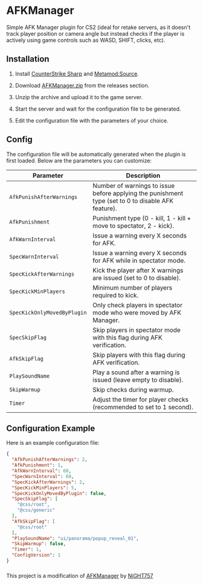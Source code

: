 # AFKManager
Simple AFK Manager plugin for CS2 (ideal for retake servers, as it doesn't track player position or camera angle but instead checks if the player is actively using game controls such as WASD, SHIFT, clicks, etc).

## Installation
1. Install [CounterStrike Sharp](https://github.com/roflmuffin/CounterStrikeSharp) and [Metamod:Source](https://www.sourcemm.net/downloads.php/?branch=master).

2. Download [AFKManager.zip](https://github.com/wiruwiru/AFKManager/releases) from the releases section.

3. Unzip the archive and upload it to the game server.

4. Start the server and wait for the configuration file to be generated.

5. Edit the configuration file with the parameters of your choice.

## Config
The configuration file will be automatically generated when the plugin is first loaded. Below are the parameters you can customize:

| Parameter                | Description                                                                                       |
|--------------------------|---------------------------------------------------------------------------------------------------|
| `AfkPunishAfterWarnings` | Number of warnings to issue before applying the punishment type (set to 0 to disable AFK feature). |
| `AfkPunishment`          | Punishment type (0 - kill, 1 - kill + move to spectator, 2 - kick).                               |
| `AfkWarnInterval`        | Issue a warning every X seconds for AFK.                                                          |
| `SpecWarnInterval`       | Issue a warning every X seconds for AFK while in spectator mode.                                  |
| `SpecKickAfterWarnings`  | Kick the player after X warnings are issued (set to 0 to disable).                               |
| `SpecKickMinPlayers`     | Minimum number of players required to kick.                                                       |
| `SpecKickOnlyMovedByPlugin` | Only check players in spectator mode who were moved by AFK Manager.                             |
| `SpecSkipFlag`           | Skip players in spectator mode with this flag during AFK verification.                            |
| `AfkSkipFlag`            | Skip players with this flag during AFK verification.                                              |
| `PlaySoundName`          | Play a sound after a warning is issued (leave empty to disable).                                  |
| `SkipWarmup`             | Skip checks during warmup.                                                                        |
| `Timer`                  | Adjust the timer for player checks (recommended to set to 1 second).                              |

## Configuration Example
Here is an example configuration file:
```json
{
  "AfkPunishAfterWarnings": 2,
  "AfkPunishment": 1,
  "AfkWarnInterval": 60,
  "SpecWarnInterval": 60,
  "SpecKickAfterWarnings": 2,
  "SpecKickMinPlayers": 5,
  "SpecKickOnlyMovedByPlugin": false,
  "SpecSkipFlag": [
    "@css/root",
    "@css/generic"
  ],
  "AfkSkipFlag": [
    "@css/root"
  ],
  "PlaySoundName": "ui/panorama/popup_reveal_01",
  "SkipWarmup": false,
  "Timer": 1,
  "ConfigVersion": 1
}
```

###
This project is a modification of [AFKManager](https://github.com/NiGHT757/AFKManager) by [NiGHT757](https://github.com/NiGHT757)
